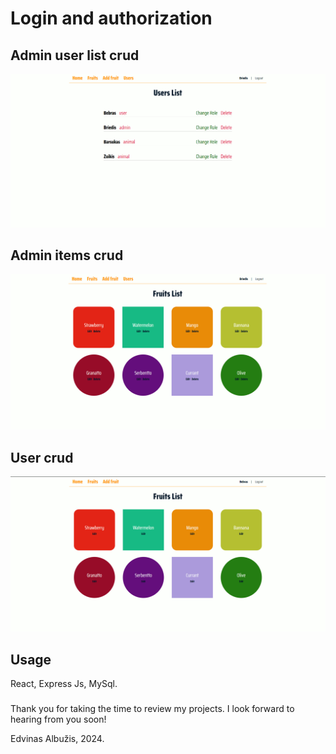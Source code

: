 # Login and authorization

## Admin user list crud

![Alt text](back/img/admin1.png)

## Admin items crud

![Alt text](back/img/admin_crud2.png)

## User crud

![Alt text](back/img/user_crud1.png)

## Usage

React, Express Js, MySql.

###

Thank you for taking the time to review my projects. I look forward to hearing from you soon!

Edvinas Albužis, 2024.
